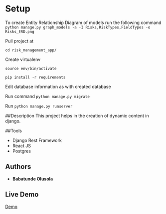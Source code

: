 # Setup 

To create Entity Relationship Diagram of models run the following command
`python manage.py graph_models -a -I Risks,RiskTypes,FieldTypes -o Risks_ERD.png`

Pull project at

`cd risk_management_app/`

Create virtualenv

`source env/bin/activate`

`pip install -r requirements`

Edit database information as with created database

Run command `python manage.py migrate`

Run `python manage.py runserver`


##Description
This project helps in the creation of dynamic content in django.


##Tools
- Django Rest Framework
- React JS
- Postgres

## Authors

* **Babatunde Olusola**


## Live Demo
[Demo](https://risk-management-app.herokuapp.com)

